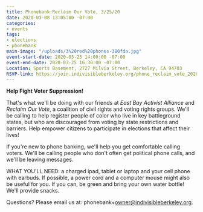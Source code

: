 ```yaml
---
title: Phonebank:Reclaim Our Vote, 3/25/20
date: 2020-03-08 13:05:00 -07:00
categories:
- events
tags:
- elections
- phonebank
main-image: "/uploads/3%20red%20phones-380fda.jpg"
event-start-date: 2020-03-25 14:00:00 -07:00
event-end-date: 2020-03-25 16:30:00 -07:00
Location: Sports Basement, 2727 Milvia Street, Berkeley, CA 94703
RSVP-link: https://join.indivisibleberkeley.org/phone_reclaim_vote_2020_03_25
---
```


**Help Fight Voter Suppression!**

That's what we'll be doing with our friends at *East Bay Activist Alliance* and *Reclaim Our Vote*, a coalition of civil rights and voting rights groups.  We'll be calling to help register people of color who live in key battleground states, but who are discouraged from voting by state restrictions and barriers.  Help empower citizens to participate in elections that affect their lives!

If you're new to phone banking, we'll help you get comfortable calling voters. We'll be calling people who don't often get political phone calls, and we'll be leaving messages.

WHAT YOU'LL NEED: a charged ipad, tablet or laptop and your cell phone with earbuds. If possible, a power cord and a computer mouse might also be useful for you. If you can, be green and bring your own water bottle! We'll provide snacks.

Questions? Please email us at: phonebank\+owner@indivisibleberkeley.org.